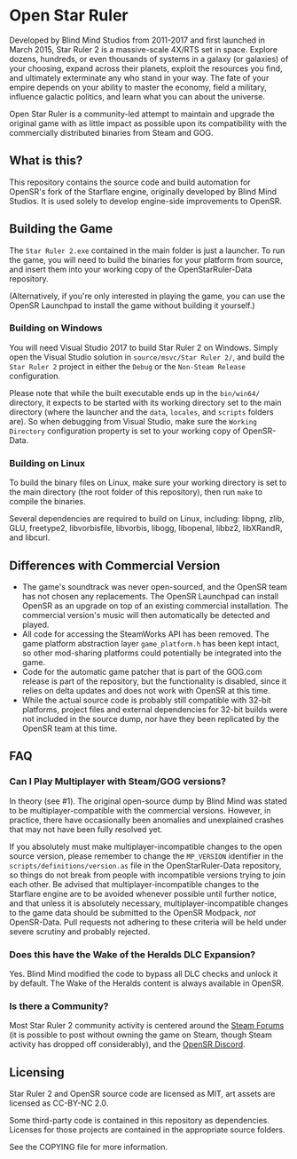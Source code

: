 # Open Star Ruler
Developed by Blind Mind Studios from 2011-2017 and first launched in March 2015,
Star Ruler 2 is a massive-scale 4X/RTS set in space. Explore dozens, hundreds,
or even thousands of systems in a galaxy (or galaxies) of your choosing, expand across their
planets, exploit the resources you find, and ultimately exterminate any who
stand in your way. The fate of your empire depends on your ability to master
the economy, field a military, influence galactic politics, and learn what you
can about the universe.

Open Star Ruler is a community-led attempt to maintain and upgrade the original game
with as little impact as possible upon its compatibility with the commercially distributed
binaries from Steam and GOG.

## What is this?
This repository contains the source code and build automation for OpenSR's
fork of the Starflare engine, originally developed by Blind Mind Studios. It is used
solely to develop engine-side improvements to OpenSR.

## Building the Game
The `Star Ruler 2.exe` contained in the main folder is just a launcher. To run
the game, you will need to build the binaries for your platform from source, and
insert them into your working copy of the OpenStarRuler-Data repository.

(Alternatively, if you're only interested in playing the game,
you can use the OpenSR Launchpad to install the game without building it yourself.)

### Building on Windows
You will need Visual Studio 2017 to build Star Ruler 2 on Windows. Simply open the
Visual Studio solution in `source/msvc/Star Ruler 2/`, and build the `Star Ruler 2` project
in either the `Debug` or the `Non-Steam Release` configuration.

Please note that while the built executable ends up in the `bin/win64/` directory, it expects to be
started with its working directory set to the main directory (where the
launcher and the `data`, `locales`, and `scripts` folders are). So when debugging from Visual Studio, 
make sure the `Working Directory` configuration property is set to your working copy of OpenSR-Data.

### Building on Linux
To build the binary files on Linux,
make sure your working directory is set to the main directory (the root folder of this repository),
then run `make` to compile the binaries.

Several dependencies are required to build on Linux, including: libpng, zlib,
GLU, freetype2, libvorbisfile, libvorbis, libogg, libopenal, libbz2,
libXRandR, and libcurl.


## Differences with Commercial Version
* The game's soundtrack was never open-sourced, and the OpenSR team has not chosen any replacements.
  The OpenSR Launchpad can install OpenSR as an upgrade on top of an existing commercial installation.
  The commercial version's music will then automatically be detected and played.
* All code for accessing the SteamWorks API has been removed. The game platform abstraction layer `game_platform.h` has 
  been kept intact, so other mod-sharing platforms could potentially be integrated into the game.
* Code for the automatic game patcher that is part of the GOG.com release is part of the repository, but the functionality
  is disabled, since it relies on delta updates and does not work with OpenSR at this time.
* While the actual source code is probably still compatible with 32-bit platforms, project files and external dependencies for
  32-bit builds were not included in the source dump, nor have they been replicated by the OpenSR team at this time.

## FAQ
### Can I Play Multiplayer with Steam/GOG versions?
In theory (see #1). The original open-source dump by Blind Mind was stated to be multiplayer-compatible with the commercial versions.
However, in practice, there have occasionally been anomalies and unexplained crashes that may not have been fully resolved yet.

If you absolutely must make multiplayer-incompatible changes to the open source version, 
please remember to change the `MP_VERSION` identifier in the `scripts/definitions/version.as` file
in the OpenStarRuler-Data repository, so things do not break from people with incompatible versions trying to join each other.
Be advised that multiplayer-incompatible changes to the Starflare engine are to be avoided whenever possible until further notice,
and that unless it is absolutely necessary, multiplayer-incompatible changes to the game data should be submitted to the OpenSR Modpack,
*not* OpenSR-Data. Pull requests not adhering to these criteria will be held under severe scrutiny and probably rejected.

### Does this have the Wake of the Heralds DLC Expansion?
Yes. Blind Mind modified the code to bypass all DLC checks and unlock it by default. The Wake of the Heralds content
is always available in OpenSR.

### Is there a Community?
Most Star Ruler 2 community activity is centered around the [Steam Forums](https://steamcommunity.com/app/282590/discussions/)
(it is possible to post without owning the game on Steam, though Steam activity has dropped off considerably), and the [OpenSR Discord](https://discord.gg/sUJKJDc).

## Licensing
Star Ruler 2 and OpenSR source code are licensed as MIT, art assets are licensed as CC-BY-NC 2.0.

Some third-party code is contained in this repository as dependencies. Licenses for those projects are contained in the appropriate source folders.

See the COPYING file for more information.

